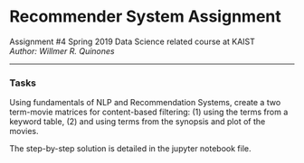 # Recommender System Assignment
Assignment #4 Spring 2019 Data Science related course at KAIST
<br> *Author: Willmer R. Quinones*

---
### 	Tasks
Using fundamentals of NLP and Recommendation Systems, create a two term-movie matrices for content-based filtering: (1) using the terms from a keyword table, (2) and using terms from the synopsis and plot of the movies.

The step-by-step solution is detailed in the jupyter notebook file.
